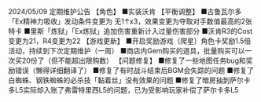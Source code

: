 2024/05/09 定期维护公告
【角色】
■实装沃肯
【平衡调整】
■古鲁瓦尔多「Ex精神力吸收」发动条件变更为 无1↑x3，效果变更为夺取对手数值最高的2张特卡
■里斯「炼狱」「Ex炼狱」追加伤害重新计入过量伤害部分
■沃肯R3的Cost变更为21，R4变更为22
【游戏更新】
■开启奖励游戏（爬星）角色卡奖励1.5倍活动，持续到下次定期维护（一周）
■商店内Gem购买的道具，批量购买可以一次买20份了（但不能超出限购数）
【问题修复】
■修复了一些地图任务bug和奖励错误（懒得详细翻译了）
■修复了有时战斗结束后BGM会失踪的问题
■修复了白蜘蛛、钢铁蜘蛛的必杀技「黏着丝」没有效果的问题
■修复了暗房抽到萨尔卡多L5实际却入账了弗雷特里西L5的问题，已为受影响玩家补偿了萨尔卡多L5

